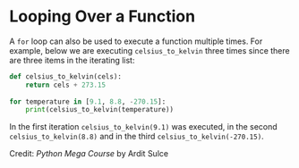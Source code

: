 # Looping Over a Function

A `for` loop can also be used to execute a function multiple times. For example, below we are executing `celsius_to_kelvin` three times since there are three items in the iterating list:

```python
def celsius_to_kelvin(cels):
    return cels + 273.15
    
for temperature in [9.1, 8.8, -270.15]:
    print(celsius_to_kelvin(temperature))
```

In the first iteration `celsius_to_kelvin(9.1)` was executed, in the second `celsius_to_kelvin(8.8)` and in the third `celsius_to_kelvin(-270.15)`.

Credit: *Python Mega Course* by Ardit Sulce

